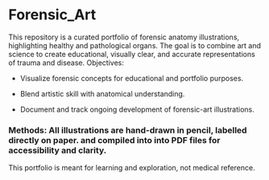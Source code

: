 # Forensic_Art
This repository is a curated portfolio of forensic anatomy illustrations, highlighting healthy and pathological organs. The goal is to combine art and science to create educational, visually clear, and accurate representations of trauma and disease.
Objectives:

- Visualize forensic concepts for educational and portfolio purposes.

- Blend artistic skill with anatomical understanding.

- Document and track ongoing development of forensic-art illustrations.

### Methods: All illustrations are hand-drawn in pencil, labelled directly on paper. and compiled into into PDF files for accessibility and clarity. 
This portfolio is meant for learning and exploration, not medical reference.
